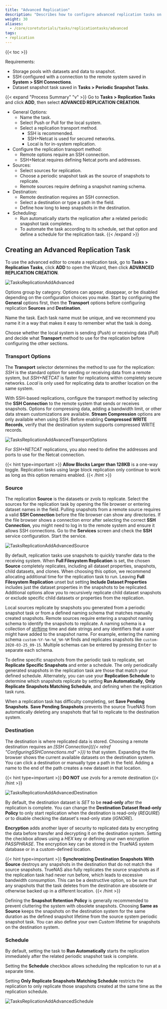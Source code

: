 ```yaml
---
title: "Advanced Replication"
description: "Describes how to configure advanced replication tasks on TrueNAS CORE."
weight: 30
aliases:
  - /core/coretutorials/tasks/replicationtasks/advanced
tags:
- replication
---
```


{{< toc >}}

Requirements:
* Storage pools with datasets and data to snapshot.
* SSH configured with a connection to the remote system saved in **System > SSH Connections**.
* Dataset snapshot task saved in **Tasks > Periodic Snapshot Tasks**.

{{< expand "Process Summary" "v" >}}
Go to **Tasks > Replication Tasks** and click **ADD**, then select **ADVANCED REPLICATION CREATION**.

* General Options:
  * Name the task.
  * Select Push or Pull for the local system.
  * Select a replication transport method.
    * SSH is recommended.
    * SSH+Netcat is used for secured networks.
    * Local is for in-system replication.
* Configure the replication transport method:
  * Remote options require an SSH connection.
  * SSH+Netcat requires defining Netcat ports and addresses.
* Sources:
  * Select sources for replication.
  * Choose a periodic snapshot task as the source of snapshots to replicate.
  * Remote sources require defining a snapshot naming schema.
* Destination:
  * Remote destination requires an SSH connection.
  * Select a destination or type a path in the field.
  * Define how long to keep snapshots in the destination.
* Scheduling:
  * Run automatically starts the replication after a related periodic snapshot task completes.
  * To automate the task according to its schedule, set that option and define a schedule for the replication task.
{{< /expand >}}

## Creating an Advanced Replication Task

To use the advanced editor to create a replication task, go to **Tasks > Replication Tasks**, click **ADD** to open the Wizard, then click **ADVANCED REPLICATION CREATION**.

![TasksReplicationAddAdvanced](/images/CORE/Tasks/TasksReplicationAddAdvanced.png "Advanced Replication Tasks")

Options group by category.
Options can appear, disappear, or be disabled depending on the configuration choices you make.
Start by configuring the **General** options first, then the **Transport** options before configuring replication **Sources** and **Destination**.

Name the task.
Each task name must be unique, and we recommend you name it in a way that makes it easy to remember what the task is doing.

Choose whether the local system is sending (*Push*) or receiving data (*Pull*) and decide what **Transport** method to use for the replication before configuring the other sections.

### Transport Options

The **Transport** selector determines the method to use for the replication:
*SSH* is the standard option for sending or receiving data from a remote system, but *SSH+NETCAT* is  faster for replications within completely secure networks.
*Local* is only used for replicating data to another location on the same system.

With SSH-based replications, configure the transport method by selecting the **SSH Connection** to the remote system that sends or receives snapshots.
Options for compressing data, adding a bandwidth limit, or other data stream customizations are available.  **Stream Compression** options are only available when using SSH. Before enabling **Compressed WRITE Records**, verify that the destination system supports compressed WRITE records. 

![TasksReplicationAddAvancedTransportOptions](/images/CORE/Tasks/TasksReplicationAddAdvancedTransportOptions.png "Advanced Replication: Transport")

For *SSH+NETCAT* replications, you also need to define the addresses and ports to use for the Netcat connection.

{{< hint type=important >}}
**Allow Blocks Larger than 128KB** is a one-way toggle.
Replication tasks using large block replication only continue to work as long as this option remains enabled.
{{< /hint >}}

### Source

The replication **Source** is the datasets or zvols to replicate.
Select the sources for the replication task by opening the file browser or entering dataset names in the field.
Pulling snapshots from a remote source requires a valid **SSH Connection** before the file browser can show any directories.
If the file browser shows a connection error after selecting the correct **SSH Connection**, you might need to log in to the remote system and ensure it allows SSH connections.
Go to the **Services** screen and check the **SSH** service configuration. Start the service.

![TasksReplicationAddAdvancedSource](/images/CORE/Tasks/TasksReplicationAddAdvancedSource.png "Advanced Replication: Source")

By default, replication tasks use snapshots to quickly transfer data to the receiving system.
When **Full Filesystem Replication** is set, the chosen **Source** completely replicates, including all dataset properties, snapshots, child datasets, and clones.
When choosing this option, we recommend allocating additional time for the replication task to run.
Leaving **Full Filesystem Replication** unset but setting **Include Dataset Properties** includes just the dataset properties in the snapshots to be replicated.
Additional options allow you to recursively replicate child dataset snapshots or exclude specific child datasets or properties from the replication.

Local sources replicate by snapshots you generated from a periodic snapshot task or from a defined naming schema that matches manually created snapshots.
Remote sources require entering a snapshot naming schema to identify the snapshots to replicate.
A naming schema is a collection of [strftime](https://www.freebsd.org/cgi/man.cgi?query=strftime) time and date strings and any identifiers that a user might have added to the snapshot name.
For example, entering the naming schema `custom-%Y-%m-%d_%H-%M` finds and replicates snapshots like `custom-2020-03-25_09-15`.
Multiple schemas can be entered by pressing <kbd>Enter</kbd> to separate each schema.

To define specific snapshots from the periodic task to replicate, set **Replicate Specific Snapshots** and enter a schedule.
The only periodically generated snapshots in the replication task are those that match your defined schedule.
Alternately, you can use your **Replication Schedule** to determine which snapshots replicate by setting **Run Automatically**, **Only Replicate Snapshots Matching Schedule**, and defining when the replication task runs.

When a replication task has difficulty completing, set **Save Pending Snapshots**.
**Save Pending Snapshots** prevents the source TrueNAS from automatically deleting any snapshots that fail to replicate to the destination system.

### Destination

The destination is where replicated data is stored.
Choosing a remote destination requires an *[SSH Connection]({{< relref "ConfiguringSSHConnections.md" >}})* to that system.
Expanding the file browser shows the current available datasets on the destination system.
You can click a destination or manually type a path in the field.
Adding a name to the end of the path creates a new dataset in that location.

{{< hint type=important >}}
**DO NOT** use zvols for a remote destination
{{< /hint >}}

![TasksReplicationAddAdvancedDestination](/images/CORE/Tasks/TasksReplicationAddAdvancedDestination.png "Advanced Replication: Destination")

By default, the destination dataset is *SET* to be **read-only** after the replication is complete.
You can change the **Destination Dataset Read-only Policy** to only start replication when the destination is read-only (*REQUIRE*) or to disable checking the dataset's read-only state (*IGNORE*).

**Encryption** adds another layer of security to replicated data by encrypting the data before transfer and decrypting it on the destination system.
Setting the checkbox allows using a *HEX* key or defining your own encryption *PASSPHRASE*.
The encryption key can be stored in the TrueNAS system database or in a custom-defined location.

{{< hint type=important >}}
**Synchronizing Destination Snapshots With Source** destroys any snapshots in the destination that do not match the source snapshots.
TrueNAS also fully replicates the source snapshots as if the replication task had never run before, which leads to excessive bandwidth consumption.
This can be a destructive option, so be sure that any snapshots that the task deletes from the destination are obsolete or otherwise backed up in a different location.
{{< /hint >}}

Defining the **Snapshot Retention Policy** is generally recommended to prevent cluttering the system with obsolete snapshots.
Choosing **Same as Source** keeps the snapshots on the destination system for the same duration as the defined snapshot lifetime from the source system periodic snapshot task.
You can also define your own *Custom* lifetime for snapshots on the destination system.

### Schedule

By default, setting the task to **Run Automatically** starts the replication immediately after the related periodic snapshot task is complete.

Setting the **Schedule** checkbox allows scheduling the replication to run at a separate time.

Setting **Only Replicate Snapshots Matching Schedule** restricts the replication to only replicate those snapshots created at the same time as the replication schedule.

![TasksReplicationAddAdvancedSchedule](/images/CORE/Tasks/TasksReplicationAddAdvancedSchedule.png "Advanced Replication: Schedule")
